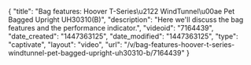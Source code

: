{
    "title": "Bag features: Hoover T-Series\u2122 WindTunnel\u00ae Pet Bagged Upright UH30310(B)",
    "description": "Here we'll discuss the bag features and the performance indicator.",
    "videoid": "7164439",
    "date_created": "1447363125",
    "date_modified": "1447363125",
    "type": "captivate",
    "layout": "video",
    "url": "\/v\/bag-features-hoover-t-series-windtunnel-pet-bagged-upright-uh30310-b\/7164439"
}
